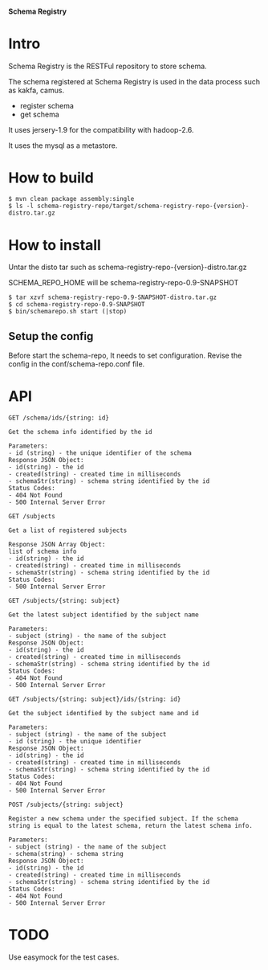 #### Schema Registry

# Intro

Schema Registry is the RESTFul repository to store schema.

The schema registered at Schema Registry is used in the data process such as kakfa, camus.

* register schema
* get schema

It uses jersery-1.9 for the compatibility with hadoop-2.6.

It uses the mysql as a metastore.

# How to build

```
$ mvn clean package assembly:single
$ ls -l schema-registry-repo/target/schema-registry-repo-{version}-distro.tar.gz
```

# How to install

Untar the disto tar such as schema-registry-repo-{version}-distro.tar.gz

SCHEMA_REPO_HOME will be schema-registry-repo-0.9-SNAPSHOT
```
$ tar xzvf schema-registry-repo-0.9-SNAPSHOT-distro.tar.gz
$ cd schema-registry-repo-0.9-SNAPSHOT
$ bin/schemarepo.sh start (|stop)
```

## Setup the config

Before start the schema-repo, It needs to set configuration.
Revise the config in the conf/schema-repo.conf file.

# API

```
GET /schema/ids/{string: id}

Get the schema info identified by the id

Parameters:
- id (string) - the unique identifier of the schema
Response JSON Object:
- id(string) - the id
- created(string) - created time in milliseconds
- schemaStr(string) - schema string identified by the id
Status Codes:
- 404 Not Found
- 500 Internal Server Error
```

```
GET /subjects

Get a list of registered subjects

Response JSON Array Object:
list of schema info
- id(string) - the id
- created(string) - created time in milliseconds
- schemaStr(string) - schema string identified by the id
Status Codes:
- 500 Internal Server Error
```
```
GET /subjects/{string: subject}

Get the latest subject identified by the subject name

Parameters:
- subject (string) - the name of the subject
Response JSON Object:
- id(string) - the id
- created(string) - created time in milliseconds
- schemaStr(string) - schema string identified by the id
Status Codes:
- 404 Not Found
- 500 Internal Server Error
```
```
GET /subjects/{string: subject}/ids/{string: id}

Get the subject identified by the subject name and id

Parameters:
- subject (string) - the name of the subject
- id (string) - the unique identifier
Response JSON Object:
- id(string) - the id
- created(string) - created time in milliseconds
- schemaStr(string) - schema string identified by the id
Status Codes:
- 404 Not Found
- 500 Internal Server Error
```
```
POST /subjects/{string: subject}

Register a new schema under the specified subject. If the schema string is equal to the latest schema, return the latest schema info.

Parameters:
- subject (string) - the name of the subject
- schema(string) - schema string
Response JSON Object:
- id(string) - the id
- created(string) - created time in milliseconds
- schemaStr(string) - schema string identified by the id
Status Codes:
- 404 Not Found
- 500 Internal Server Error
```

# TODO

Use easymock for the test cases.

